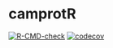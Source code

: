 camprotR
================

<!-- badges: start -->

[![R-CMD-check](https://github.com/CambridgeCentreForProteomics/camprotR/workflows/R-CMD-check/badge.svg)](https://github.com/CambridgeCentreForProteomics/camprotR/actions)
[![codecov](https://codecov.io/gh/CambridgeCentreForProteomics/camprotR/branch/master/graph/badge.svg)](https://codecov.io/gh/CambridgeCentreForProteomics/camprotR)
<!-- badges: end -->
